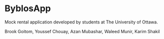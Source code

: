 # ByblosApp
Mock rental application developed by students at The University of Ottawa.

Brook Goitom,
Youssef Chouay, 
Azan Mubashar, 
Waleed Munir, 
Karim Shakil
	  
 
	  


